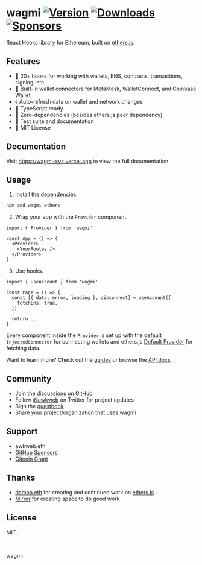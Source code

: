 # wagmi [![Version](https://img.shields.io/npm/v/wagmi)](https://www.npmjs.com/package/wagmi) [![Downloads](https://img.shields.io/npm/dm/wagmi)](https://www.npmjs.com/package/wagmi) [![Sponsors](https://img.shields.io/github/sponsors/tmm)](https://github.com/sponsors/tmm)

React Hooks library for Ethereum, built on [ethers.js](https://github.com/ethers-io/ethers.js).

## Features

- 🚀 20+ hooks for working with wallets, ENS, contracts, transactions, signing, etc.
- 💼 Built-in wallet connectors for MetaMask, WalletConnect, and Coinbase Wallet
- 🌀 Auto-refresh data on wallet and network changes
- 🦄 TypeScript ready
- 💨 Zero-dependencies (besides ethers.js peer dependency)
- 🌳 Test suite and documentation
- 📖 MIT License

## Documentation

Visit https://wagmi-xyz.vercel.app to view the full documentation.

## Usage

1. Install the dependencies.

```bash
npm add wagmi ethers
```

2. Wrap your app with the `Provider` component.

```tsx
import { Provider } from 'wagmi'

const App = () => (
  <Provider>
    <YourRoutes />
  </Provider>
)
```

3. Use hooks.

```tsx
import { useAccount } from 'wagmi'

const Page = () => {
  const [{ data, error, loading }, disconnect] = useAccount({
    fetchEns: true,
  })

  return ...
}
```

Every component inside the `Provider` is set up with the default `InjectedConnector` for connecting wallets and ethers.js [Default Provider](https://docs.ethers.io/v5/api/providers/#providers-getDefaultProvider) for fetching data.

Want to learn more? Check out the [guides](https://wagmi-xyz.vercel.app/guides/connect-wallet) or browse the [API docs](https://wagmi-xyz.vercel.app/docs/provider).

## Community

- Join the [discussions on GitHub](https://github.com/tmm/wagmi/discussions)
- Follow [@awkweb](https://twitter.com/awkweb) on Twitter for project updates
- Sign the [guestbook](https://github.com/tmm/wagmi/discussions/2)
- Share [your project/organization](https://github.com/tmm/wagmi/discussions/201) that uses wagmi

## Support

- awkweb.eth
- [GitHub Sponsors](https://github.com/sponsors/tmm)
- [Gitcoin Grant](https://gitcoin.co/grants/4493/wagmi-react-hooks-library-for-ethereum)

## Thanks

- [ricmoo.eth](https://twitter.com/ricmoo) for creating and continued work on [ethers.js](https://github.com/ethers-io/ethers.js)
- [Mirror](https://mirror.xyz) for creating space to do good work

## License

MIT.

<br />

wagmi
